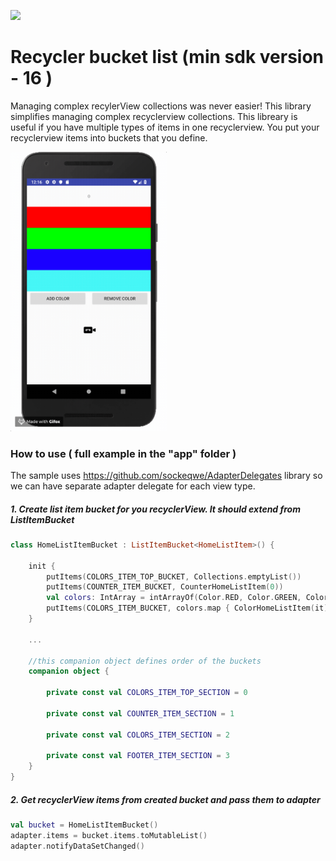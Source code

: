 [![](https://jitpack.io/v/nomtek/NomtekUtills.svg)](https://jitpack.io/#nomtek/NomtekUtills)
# Recycler bucket list (min sdk version - 16 )
Managing complex recylerView collections was never easier!
This library simplifies managing complex recyclerview collections. This libreary is useful if you
have multiple types of items in one recyclerview.
You put your recyclerview items into buckets that you define.

<img src="../resources/recycler_bucket.gif" width="250">

### How to use ( full example in the "app" folder )
The sample uses https://github.com/sockeqwe/AdapterDelegates library so we can have separate adapter
delegate for each view type.
##### 1. Create list item bucket for you recyclerView. It should extend from ListItemBucket
```kotlin
class HomeListItemBucket : ListItemBucket<HomeListItem>() {

    init {
        putItems(COLORS_ITEM_TOP_BUCKET, Collections.emptyList())
        putItems(COUNTER_ITEM_BUCKET, CounterHomeListItem(0))
        val colors: IntArray = intArrayOf(Color.RED, Color.GREEN, Color.BLUE, Color.CYAN)
        putItems(COLORS_ITEM_BUCKET, colors.map { ColorHomeListItem(it) })
    }

    ...

    //this companion object defines order of the buckets
    companion object {

        private const val COLORS_ITEM_TOP_SECTION = 0

        private const val COUNTER_ITEM_SECTION = 1

        private const val COLORS_ITEM_SECTION = 2

        private const val FOOTER_ITEM_SECTION = 3
    }
}

```

##### 2. Get recyclerView items from created bucket and pass them to adapter
```kotlin
val bucket = HomeListItemBucket()
adapter.items = bucket.items.toMutableList()
adapter.notifyDataSetChanged()
```



